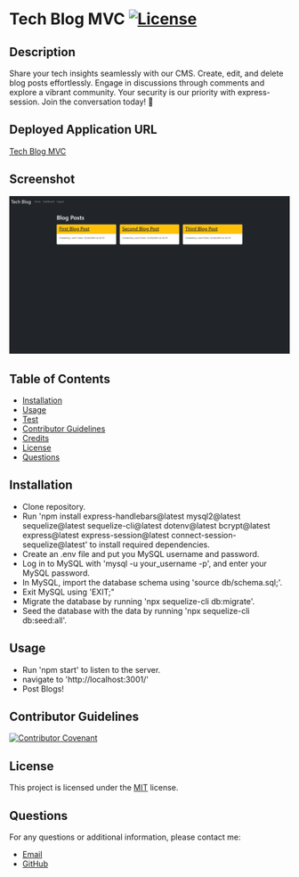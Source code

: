 # Tech Blog MVC [![License](https://img.shields.io/badge/license-MIT-blue.svg)](https://opensource.org/licenses/MIT)

## Description
Share your tech insights seamlessly with our CMS. Create, edit, and delete blog posts effortlessly. Engage in discussions through comments and explore a vibrant community. Your security is our priority with express-session. Join the conversation today! 🚀

## Deployed Application URL
[Tech Blog MVC](https://tech-blog-by-mariam-ac876a5d1ff9.herokuapp.com/)

## Screenshot
![Tech Blog MVC](./assets/images/overview.png)

## Table of Contents
- [Installation](#installation)
- [Usage](#usage)
- [Test](#test)
- [Contributor Guidelines](#contributor-guidelines)
- [Credits](@credits)
- [License](#license)
- [Questions](#questions)

## Installation
- Clone repository.
- Run 'npm install express-handlebars@latest mysql2@latest sequelize@latest sequelize-cli@latest dotenv@latest bcrypt@latest express@latest express-session@latest connect-session-sequelize@latest' to install required dependencies.
- Create an .env file and put you MySQL username and password.
- Log in to MySQL with 'mysql -u your_username -p', and enter your MySQL password.
- In MySQL, import the database schema using 'source db/schema.sql;'.
- Exit MySQL using 'EXIT;"
- Migrate the database by running 'npx sequelize-cli db:migrate'.
- Seed the database with the data by running 'npx sequelize-cli db:seed:all'.

## Usage
- Run 'npm start' to listen to the server.
- navigate to 'http://localhost:3001/'
- Post Blogs!

## Contributor Guidelines

[![Contributor Covenant](https://img.shields.io/badge/Contributor%20Covenant-2.1-4baaaa.svg)](code_of_conduct.md)

## License

This project is licensed under the [MIT](https://opensource.org/licenses/MIT) license.

## Questions

For any questions or additional information, please contact me:
- [Email](mailto:mariam.miladd@gmail.com?subject=[GitHub]%20Dev%20Connect)
- [GitHub](https://github.com/mariamdawood)